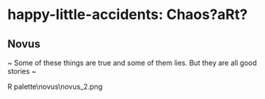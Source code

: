 # happy-little-accidents: Chaos?aRt?

## Novus
~ Some of these things are true and some of them lies. But they are all good stories ~

R palette\novus\novus_2.png